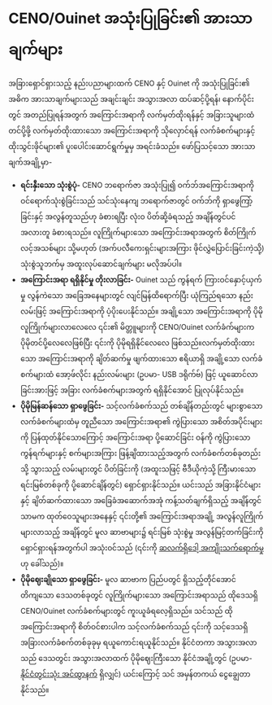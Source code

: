 # CENO/Ouinet အသုံးပြုခြင်း၏ အားသာချက်များ

အခြားရှောင်ရှားသည့် နည်းပညာများထက် CENO နှင့် Ouinet ကို အသုံးပြုခြင်း၏ အဓိက အားသာချက်များသည် အချင်းချင်း အသွားအလာ ထပ်ဆင့်ပို့ရန်၊ နောက်ပိုင်းတွင် အတည်ပြုရန်အတွက် အကြောင်းအရာကို လက်မှတ်ထိုးရန်နှင့် အခြားသူများထံ တင်ပို့ဖို့ လက်မှတ်ထိုးထားသော အကြောင်းအရာကို သိုလှောင်ရန် လက်ခံစက်များနှင့် ထိုးသွင်းဖိုင်များ၏ ပူးပေါင်းဆောင်ရွက်မှုမှ အရင်းခံသည်။ ဖော်ပြသင့်သော အားသာချက်အချို့မှာ-

   - **ရင်းနှီးသော သုံးစွဲပုံ-** CENO ဘရောက်ဇာ အသုံးပြု၍ ဝက်ဘ်အကြောင်းအရာကို ဝင်ရောက်သုံးစွဲခြင်းသည် သင်သုံးနေကျ ဘရောက်ဇာတွင် ဝက်ဘ်ကို ရှာဖွေကြာ့်ခြင်းနှင့် အလွန်တူသည်ဟု ခံစားရပြီး လုံးဝ ပိတ်ဆို့ခံရသည့် အချိန်တွင်ပင် အလားတူ ခံစားရသည်။ လူကြိုက်များသော အကြောင်းအရာအတွက် စိတ်ကြိုက်လင့်အသစ်များ သို့မဟုတ် (အက်ပလီကေးရှင်းများအကြား ဖိုင်လွှဲပြောင်းခြင်းကဲ့သို့) သုံးစွဲသူဘက်မှ အထူးလုပ်ဆောင်ချက်များ မလိုအပ်ပါ။
   - **အကြောင်းအရာ ရရှိနိုင်မှု တိုးလာခြင်း-** Ouinet သည် ကွန်ရက် ကြားဝင်နှောင့်ယှက်မှု လွန်ကဲသော အခြေအနေများတွင် လျင်မြန်ထိရောက်ပြီး ယုံကြည်ရသော နည်းလမ်းဖြင့် အကြောင်းအရာကို ပံ့ပိုးပေးနိုင်သည်။ အချို့သော အကြောင်းအရာကို ပိုမိုလူကြိုက်များလာလေလေ ၎င်း၏ မိတ္တူများကို CENO/Ouinet လက်ခံက်များက ပိုမိုတင်ပို့လေလေဖြစ်ပြီး ၎င်းကို ပိုမိုရရှိနိုင်လေလေ ဖြစ်သည်။လက်မှတ်ထိုးထားသော အကြောင်းအရာကို ချိတ်ဆက်မှု ဖျက်ထားသော ဧရိယာရှိ အချို့သော လက်ခံစက်များထံ အော့ဖ်လိုင်း နည်းလမ်းများ (ဥပမာ- USB ဒရိုက်ဗ်) ဖြင့် ယူဆောင်လာခြင်းအားဖြင့် အခြား လက်ခံစက်များအတွက် ရရှိနိုင်အောင် ပြုလုပ်နိုင်သည်။
   - **ပိုမိုမြန်ဆန်သော ရှာဖွေခြင်း-** သင့်လက်ခံစက်သည် တစ်ချိန်တည်းတွင် များစွာသော လက်ခံစက်များထံမှ တူညီသော အကြောင်းအရာ၏ ကွဲပြားသော အစိတ်အပိုင်းများကို ပြန်ထုတ်နိုင်သောကြောင့် အကြောင်းအရာ ပို့ဆောင်ခြင်း ဝန်ကို ကွဲပြားသော ကွန်ရက်များနှင့် စက်များအကြား ဖြန့်ချိထားသည့်အတွက် လက်ခံစက်တစ်ခုတည်းသို့ သွားသည့် လမ်းများတွင် ပိတ်ခြင်းကို (အထူးသဖြင့် ဗီဒီယိုကဲ့သို့ ကြီးမားသော ရင်းမြစ်တစ်ခုကို ပို့ဆောင်ချိန်တွင်) ရှောင်ရှားနိုင်သည်။ ယင်းသည် အခြားနိုင်ငံများနှင့် ချိတ်ဆက်ထားသော အခြေခံအဆောက်အအုံ ကန့်သတ်ချက်ရှိသည့် အချိန်တွင်သာမက ထုတ်ဝေသူများအနေနှင့် ၎င်းတို့၏ အကြောင်းအရာအချို့ အလွန်လူကြိုက်များလာသည့် အချိန်တွင် မူလ ဆာဗာများ၌ ရင်းမြစ် သုံးစွဲမှု အလွန်မြင့်တက်ခြင်းကို ရှောင်ရှားရန်အတွက်ပါ အသုံးဝင်သည် (၎င်းကို [ဆလက်ရှိဒေါ့ အကျိုးသက်ရောက်မှု](https://en.wikipedia.org/wiki/Slashdot_effect) ဟု ခေါ်သည်)။
   - **ပိုမိုဈေးချိုသော ရှာဖွေခြင်း-** မူလ ဆာဗာက ပြည်ပတွင် ရှိသည့်တိုင်အောင် တိကျသော ဒေသတစ်ခုတွင် လူကြိုက်များသော အကြောင်းအရာသည် ထိုဒေသရှိ CENO/Ouinet လက်ခံစက်များတွင် ကူးယူခံရလေ့ရှိသည်။ သင်သည် ထိုအကြောင်းအရာကို စိတ်ဝင်စားပါက သင့်လက်ခံစက်သည် ၎င်းကို သင့်ဒေသရှိ အခြားလက်ခံစက်တစ်ခုခုမှ ရယူကောင်းရယူနိုင်သည်။ နိုင်ငံတကာ အသွားအလာသည် ဒေသတွင်း အသွားအလာထက် ပိုမိုဈေးကြီးသော နိုင်ငံအချို့တွင် (ဥပမာ- [နိုင်ငံတွင်းသုံး အင်ထွာနက်](https://en.wikipedia.org/wiki/National_intranet) ရှိလျှင်) ယင်းကြောင့် သင် အမှန်တကယ် ငွေချွေတာနိုင်သည်။

[Slashdot effect]: https://en.wikipedia.org/wiki/Slashdot_effect
[National intranet]: https://en.wikipedia.org/wiki/National_intranet
